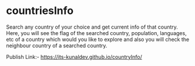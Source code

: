 # countriesInfo
Search any country of your choice and get current info of that country. Here, you will see the flag of the searched country, population, languages, etc of a country which would you like to explore and also you will check the neighbour country of a searched country.

Publish Link:-
https://its-kunaldev.github.io/countryInfo/
